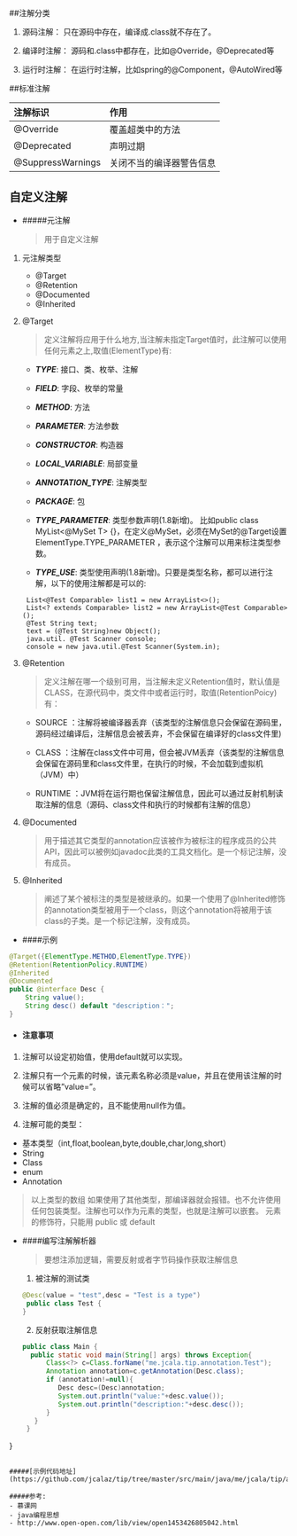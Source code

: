 ##注解分类

1. 源码注解： 只在源码中存在，编译成.class就不存在了。

2. 编译时注解： 源码和.class中都存在，比如@Override，@Deprecated等

3. 运行时注解： 在运行时注解，比如spring的@Component，@AutoWired等



##标准注解

  | 注解标识 | 作用 |
  | :-------------- | :------------ |
  | @Override | 覆盖超类中的方法 |
  | @Deprecated | 声明过期 |
  | @SuppressWarnings | 关闭不当的编译器警告信息 |

## 自定义注解

- #####元注解
  > 用于自定义注解

1. 元注解类型
   - @Target
   - @Retention
   - @Documented
   - @Inherited
2. @Target
   > 定义注解将应用于什么地方,当注解未指定Target值时，此注解可以使用任何元素之上,取值(ElementType)有:

   - ***TYPE***: 接口、类、枚举、注解

   - ***FIELD***: 字段、枚举的常量

   - ***METHOD***: 方法

   - ***PARAMETER***: 方法参数

   - ***CONSTRUCTOR***: 构造器

   - ***LOCAL_VARIABLE***: 局部变量

   - ***ANNOTATION_TYPE***: 注解类型

   - ***PACKAGE***: 包

   - ***TYPE_PARAMETER***: 类型参数声明(1.8新增)。 比如public class MyList<@MySet T> {}，在定义@MySet，必须在MySet的@Target设置 ElementType.TYPE_PARAMETER ，表示这个注解可以用来标注类型参数。

   - ***TYPE_USE***: 类型使用声明(1.8新增)。只要是类型名称，都可以进行注解，以下的使用注解都是可以的:
   ```
    List<@Test Comparable> list1 = new ArrayList<>();
    List<? extends Comparable> list2 = new ArrayList<@Test Comparable>();
    @Test String text;
    text = (@Test String)new Object();
    java.util. @Test Scanner console;
    console = new java.util.@Test Scanner(System.in);
   ```

3. @Retention
   > 定义注解在哪一个级别可用，当注解未定义Retention值时，默认值是CLASS，在源代码中，类文件中或者运行时，取值(RetentionPoicy)有：

   - SOURCE ：注解将被编译器丢弃（该类型的注解信息只会保留在源码里，源码经过编译后，注解信息会被丢弃，不会保留在编译好的class文件里)

   - CLASS ：注解在class文件中可用，但会被JVM丢弃（该类型的注解信息会保留在源码里和class文件里，在执行的时候，不会加载到虚拟机（JVM）中）

   - RUNTIME ：JVM将在运行期也保留注解信息，因此可以通过反射机制读取注解的信息（源码、class文件和执行的时候都有注解的信息）

4. @Documented
   > 用于描述其它类型的annotation应该被作为被标注的程序成员的公共API，因此可以被例如javadoc此类的工具文档化。是一个标记注解，没有成员。

5. @Inherited
   > 阐述了某个被标注的类型是被继承的。如果一个使用了@Inherited修饰的annotation类型被用于一个class，则这个annotation将被用于该class的子类。是一个标记注解，没有成员。

- ####示例

```java
@Target({ElementType.METHOD,ElementType.TYPE})
@Retention(RetentionPolicy.RUNTIME)
@Inherited
@Documented
public @interface Desc {
    String value();
    String desc() default "description：";
}
```

- #### 注意事项

1. 注解可以设定初始值，使用default就可以实现。

2. 注解只有一个元素的时候，该元素名称必须是value，并且在使用该注解的时候可以省略”value=”。

3. 注解的值必须是确定的，且不能使用null作为值。

4. 注解可能的类型：
  - 基本类型（int,float,boolean,byte,double,char,long,short）
  - String
  - Class
  - enum
  - Annotation

  > 以上类型的数组 如果使用了其他类型，那编译器就会报错。也不允许使用任何包装类型。注解也可以作为元素的类型，也就是注解可以嵌套。 元素的修饰符，只能用 public 或 default

- ####编写注解解析器
  > 要想注添加逻辑，需要反射或者字节码操作获取注解信息

  1. 被注解的测试类
   ```java
   @Desc(value = "test",desc = "Test is a type")
    public class Test {
   }
   ```
  2. 反射获取注解信息
  ```java
  public class Main {
    public static void main(String[] args) throws Exception{
        Class<?> c=Class.forName("me.jcala.tip.annotation.Test");
        Annotation annotation=c.getAnnotation(Desc.class);
        if (annotation!=null){
           Desc desc=(Desc)annotation;
           System.out.println("value:"+desc.value());
           System.out.println("description:"+desc.desc());
        }
     }
   }
 }
  ```

#####[示例代码地址](https://github.com/jcalaz/tip/tree/master/src/main/java/me/jcala/tip/annotation)

#####参考:
- 慕课网
- java编程思想
- http://www.open-open.com/lib/view/open1453426805042.html